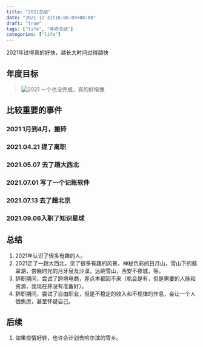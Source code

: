 ```yaml
---
title: "2021总结"
date: "2021-12-31T16:06:09+08:00"
draft: "true"
tags: ["life", "年终总结"]
categories: ["life"]
---
```


2021年过得真的好快，越长大时间过得越快

## 年度目标

> ![2021](/images/2021/01.png)
> 一个也没完成，真的好惭愧

## 比较重要的事件

### 2021 1月到4月，搬砖

### 2021.04.21 提了离职

### 2021.05.07 去了趟大西北

### 2021.07.01 写了一个记账软件

### 2021.07.13 去了趟北京

### 2021.09.06入职了知识星球

## 总结
1. 2021年认识了很多有趣的人。
2. 2021走了一趟大西北，见了很多有趣的风景。神秘色彩的日月山，雪山下的翡翠湖，傍晚时光的月牙泉及沙漠，远眺雪山，西安不夜城，等。
3. 辞职期间，尝试了跨境电商，差点本都回不来（机会是有，但是需要的人脉和资源，我现在并没有准备好）。
4. 辞职期间，尝试了自由职业，但是不稳定的收入和不规律的作息，会让一个人很焦虑，甚至怀疑自己。

## 后续
1. 如果疫情好转，也许会计划去哈尔滨的雪乡。